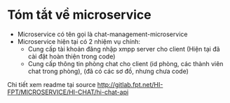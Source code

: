 # Tóm tắt về microservice 
*  Microservice có tên gọi là chat-management-microservice  
*  Microservice hiện tại có 2 nhiệm vụ chính:  
    * Cung cấp tài khoản đăng nhập xmpp server cho client (Hiện tại đã cài đặt hoàn thiện trong code)
    * Cung cấp thông tin phòng chat cho client (id phòng, các thành viên chat trong phòng), (đã có các sơ đồ, nhưng chưa code)

Chi tiết xem readme tại source http://gitlab.fpt.net/HI-FPT/MICROSERVICE/HI-CHAT/hi-chat-api